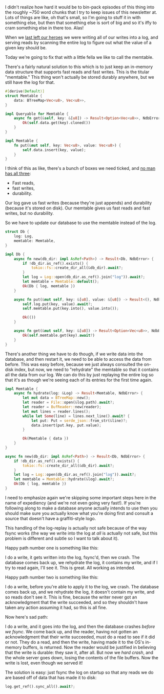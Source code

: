 I didn't realize how hard it would be to bin-pack episodes of this thing into the roughly ~750 word chunks that I try to keep issues of this newsletter at.
Lots of things are like, oh that's small, so I'm going to stuff it in with
something else, but then that something else is sort of big and so it's iffy to
cram something else in there too. Alas!

When we [last left our heroes](https://buttondown.email/jaffray/archive/null-bitmap-builds-a-database-1-the-log-is/) we were writing all of our writes into a log, and
serving reads by scanning the entire log to figure out what the value of a given
key should be.

Today we're going to fix that with a little fella we like to call the memtable.

There's a fairly natural solution to this which is to just keep an in-memory data structure that supports fast reads and fast writes.
This is the titular "memtable."
This thing won't actually be stored durably anywhere, but we still have the log for that.


```rust
#[derive(Default)]
struct Memtable {
    data: BTreeMap<Vec<u8>, Vec<u8>>,
}

impl Queryable for Memtable {
    async fn get(&self, key: &[u8]) -> Result<Option<Vec<u8>>, NdbError> {
        Ok(self.data.get(key).cloned())
    }
}

impl Memtable {
    fn put(&mut self, key: Vec<u8>, value: Vec<u8>) {
        self.data.insert(key, value);
    }
}
```

I think of this as like, there's a bunch of boxes we need ticked, and [no man has all three](https://buttondown.email/jaffray/archive/the-three-places-for-data-in-an-lsm/):

* Fast reads,
* fast writes,
* durability.

Our log gave us fast writes (because they're just appends) and durability (because it's stored on disk).
Our memtable gives us fast reads and fast writes, but no durability.

So we have to update our database to use the memtable instead of the log.

```rust
struct Db {
    log: Log,
    memtable: Memtable,
}

impl Db {
    async fn new(db_dir: impl AsRef<Path>) -> Result<Db, NdbError> {
        if !db_dir.as_ref().exists() {
            tokio::fs::create_dir_all(&db_dir).await?;
        }
        let log = Log::open(db_dir.as_ref().join("log")).await?;
        let memtable = Memtable::default();
        Ok(Db { log, memtable })
    }

    async fn put(&mut self, key: &[u8], value: &[u8]) -> Result<(), NdbError> {
        self.log.put(key, value).await?;
        self.memtable.put(key.into(), value.into());

        Ok(())
    }

    async fn get(&mut self, key: &[u8]) -> Result<Option<Vec<u8>>, NdbError> {
        Ok(self.memtable.get(key).await?)
    }
}
```

There's another thing we have to do though, if we write data into the database, and then restart it, we need to be able to access the data from before.
This was easy before, because we just always consulted the on-disk index, but now, we need to "rehydrate" the memtable so that it contains all the data from our log.
We can do this by just replaying the entire log so that it's as though we're seeing each of its entries for the first time again.

```rust
impl Memtable {
    async fn hydrate(log: &Log) -> Result<Memtable, NdbError> {
        let mut data = BTreeMap::new();
        let reader = File::open(&log.path).await?;
        let reader = BufReader::new(reader);
        let mut lines = reader.lines();
        while let Some(line) = lines.next_line().await? {
            let put: Put = serde_json::from_str(&line)?;
            data.insert(put.key, put.value);
        }

        Ok(Memtable { data })
    }
}
```

```rust
async fn new(db_dir: impl AsRef<Path>) -> Result<Db, NdbError> {
    if !db_dir.as_ref().exists() {
        tokio::fs::create_dir_all(&db_dir).await?;
    }
    let log = Log::open(db_dir.as_ref().join("log")).await?;
    let memtable = Memtable::hydrate(&log).await?;
    Ok(Db { log, memtable })
}
```

I need to emphasize again we're skipping some important steps here in the name of expediency (and we're not even going very fast!).
If you're following along to make a database anyone actually intends to use then
you should make sure you actually know what you're doing first and consult a
source that doesn't have a graffiti-style logo.

This handling of the log-replay is actually not safe because of
the way fsync works (the way we write into the log at *all* is actually not safe, but this problem is different and subtle so I want to talk about it).

Happy path number one is something like this:

I do a write, it gets written into the log, fsync'd, then we crash.
The database comes back up, we rehydrate the log, it contains my write, and if I try to read again, I'll see it. This is great. All working as intended.

Happy path number two is something like this:

I do a write, before you're able to apply it to the log, we crash.
The database comes back up, and we rehydrate the log, it doesn't contain my
write, and so reads don't see it. This is fine, because the writer never got an
acknowledgment that the write succeeded, and so they shouldn't have taken any action assuming it had, so this is all fine.

Now here's sad path:

I do a write, and it goes into the log, and then the database crashes *before we fsync*.
We come back up, and the reader, having not gotten an acknowledgment that their write succeeded, must do a read to see if it did or not.
They do a read, and then the write, having made it to the OS's in-memory buffers, is returned.
Now the reader would be justified in believing that the write is durable: they saw it, after all.
But now we *hard crash*, and the whole server goes down, losing the contents of the file buffers.
Now the write is lost, even though we served it!

The solution is easy: just fsync the log on startup so that any reads we do are based off of data that has made it to disk:

```rust
log.get_ref().sync_all().await?;
```


